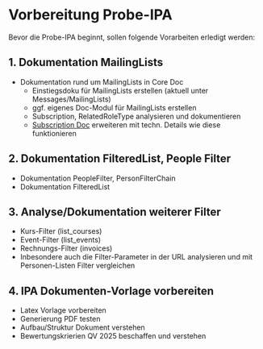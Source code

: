 # Vorbereitung Probe-IPA

Bevor die Probe-IPA beginnt, sollen folgende Vorarbeiten erledigt werden:

## 1. Dokumentation MailingLists

- Dokumentation rund um MailingLists in Core Doc
  - Einstiegsdoku für MailingLists erstellen (aktuell unter Messages/MailingLists)
  - ggf. eigenes Doc-Modul für MailingLists erstellen
  - Subscription, RelatedRoleType analysieren und dokumentieren
  - [Subscription Doc](https://github.com/hitobito/hitobito/blob/master/doc/developer/messages/subscription.md) erweiteren mit techn. Details wie diese funktionieren

## 2. Dokumentation FilteredList, People Filter

- Dokumentation PeopleFilter, PersonFilterChain
- Dokumentation FilteredList

## 3. Analyse/Dokumentation weiterer Filter

- Kurs-Filter (list_courses)
- Event-Filter (list_events)
- Rechnungs-Filter (invoices)
- Inbesondere auch die Filter-Parameter in der URL analysieren und mit Personen-Listen Filter vergleichen

## 4. IPA Dokumenten-Vorlage vorbereiten

- Latex Vorlage vorbereiten
- Generierung PDF testen
- Aufbau/Struktur Dokument verstehen
- Bewertungskrierien QV 2025 beschaffen und verstehen
